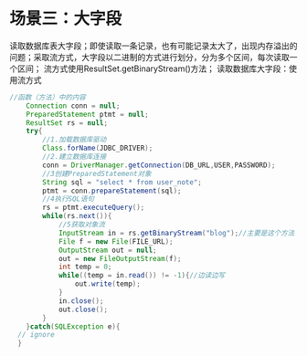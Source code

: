 # 场景三：大字段
读取数据库表大字段；即使读取一条记录，也有可能记录太大了，出现内存溢出的问题；采取流方式，大字段以二进制的方式进行划分，分为多个区间，每次读取一个区间；
流方式使用ResultSet.getBinaryStream()方法；
读取数据库大字段：使用流方式
```java
//函数（方法）中的内容
	Connection conn = null;
	PreparedStatement ptmt = null;
	ResultSet rs = null;
	try{
		//1.加载数据库驱动
		Class.forName(JDBC_DRIVER);
		//2.建立数据库连接
		conn = DriverManager.getConnection(DB_URL,USER,PASSWORD);
		//3创建PreparedStatement对象
		String sql = "select * from user_note";
		ptmt = conn.prepareStatement(sql);
		//4执行SQL语句
		rs = ptmt.executeQuery();
		while(rs.next()){
			//5获取对象流
			InputStream in = rs.getBinaryStream("blog");//主要是这个方法
			File f = new File(FILE_URL);
			OutputStream out = null;
			out = new FileOutputStream(f);
			int temp = 0;
			while((temp = in.read()) != -1){//边读边写
				out.write(temp);
			}
			in.close();
			out.close();
		}	
	}catch(SQLException e){
  // ignore
  }
``` 
